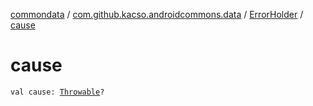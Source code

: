 [commondata](../../index.md) / [com.github.kacso.androidcommons.data](../index.md) / [ErrorHolder](index.md) / [cause](./cause.md)

# cause

`val cause: `[`Throwable`](https://kotlinlang.org/api/latest/jvm/stdlib/kotlin/-throwable/index.html)`?`